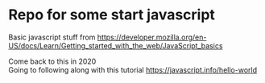 # Repo for some start javascript

Basic javascript stuff from <https://developer.mozilla.org/en-US/docs/Learn/Getting_started_with_the_web/JavaScript_basics>

Come back to this in 2020 \
Going to following along with this tutorial <https://javascript.info/hello-world>
